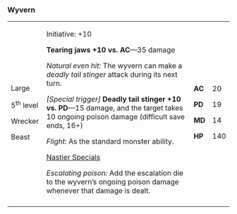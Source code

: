 ### Wyvern

<table>
<colgroup>
<col style="width: 16%" />
<col style="width: 71%" />
<col style="width: 5%" />
<col style="width: 6%" />
</colgroup>
<tbody>
<tr class="odd">
<td><p>Large</p>
<p>5<sup>th</sup> level</p>
<p>Wrecker</p>
<p>Beast</p></td>
<td><p>Initiative: +10</p>
<p><strong>Tearing jaws +10 vs. AC</strong>—35 damage</p>
<p><em>Natural even hit:</em> The wyvern can make a <em>deadly tail
stinger</em> attack during its next turn.</p>
<p><em>[Special trigger]</em> <strong>Deadly tail stinger +10 vs.
PD</strong>—15 damage, and the target takes 10 ongoing poison damage
(difficult save ends, 16+)</p>
<p><em>Flight:</em> As the standard monster ability.</p>
<p><u>Nastier Specials</u></p>
<p><em>Escalating poison:</em> Add the escalation die to the wyvern’s
ongoing poison damage whenever that damage is dealt.</p></td>
<td><p><strong>AC</strong></p>
<p><strong>PD</strong></p>
<p><strong>MD</strong></p>
<p><strong>HP</strong></p></td>
<td><p>20</p>
<p>19</p>
<p>14</p>
<p>140</p></td>
</tr>
<tr class="even">
<td></td>
<td></td>
<td></td>
<td></td>
</tr>
</tbody>
</table>